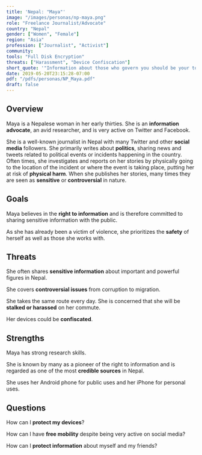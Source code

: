```yaml
---
title: 'Nepal: "Maya"'
image: "/images/personas/np-maya.png"
role: "Freelance Journalist/Advocate"
country: "Nepal"
gender: ["Women", "Female"]
region: "Asia"
profession: ["Journalist", "Activist"]
community:
tools: "Full Disk Encryption"
threats: ["Harassment", "Device Confiscation"]
short_quote: '"Information about those who govern you should be your top priority."'
date: 2019-05-20T23:15:28-07:00
pdf: "/pdfs/personas/NP_Maya.pdf"
draft: false
---
```


## Overview

Maya is a Nepalese woman in her early thirties. She is an **information advocate**, an avid researcher, and is very active on Twitter and Facebook.

She is a well-known journalist in Nepal with many Twitter and other **social media** followers. She primarily writes about **politics**, sharing news and tweets related to political events or incidents happening in the country. Often times, she investigates and reports on her stories by physically going to the location of the incident or where the event is taking place, putting her at risk of **physical harm**. When she publishes her stories, many times they are seen as **sensitive** or **controversial** in nature.


## Goals

Maya believes in the **right to information** and is therefore committed to sharing sensitive information with the public.

As she has already been a victim of violence, she prioritizes the **safety** of herself as well as those she works with.


## Threats

She often shares **sensitive information** about important and powerful figures in Nepal.

She covers **controversial issues** from corruption to migration.

She takes the same route every day. She is concerned that she will be **stalked or harassed** on her commute.

Her devices could be **confiscated**.


## Strengths

Maya has strong research skills.

She is known by many as a pioneer of the right to information and is regarded as one of the most **credible sources** in Nepal.

She uses her Android phone for public uses and her iPhone for personal uses.


## Questions

How can I **protect my devices**?

How can I have **free mobility** despite being very active on social media?

How can I **protect information** about myself and my friends?
